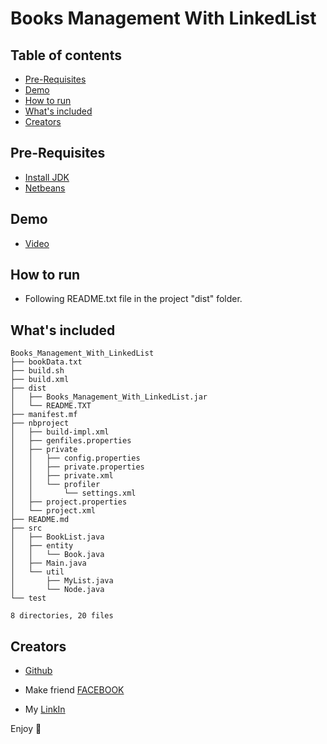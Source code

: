 # Books Management With LinkedList


 
## Table of contents

- [Pre-Requisites](#Pre-Requisites)
- [Demo](#Demo)
- [How to run](#How-to-run)
- [What's included](#whats-included)
- [Creators](#creators)

## Pre-Requisites
- [Install JDK](https://www.oracle.com/technetwork/java/javase/downloads/jdk8-downloads-2133151.html)
- [Netbeans](https://netbeans.org/downloads/8.2/)

## Demo
- [Video]()

## How to run

- Following README.txt file in the project "dist" folder.

## What's included


```text
Books_Management_With_LinkedList
├── bookData.txt
├── build.sh
├── build.xml
├── dist
│   ├── Books_Management_With_LinkedList.jar
│   └── README.TXT
├── manifest.mf
├── nbproject
│   ├── build-impl.xml
│   ├── genfiles.properties
│   ├── private
│   │   ├── config.properties
│   │   ├── private.properties
│   │   ├── private.xml
│   │   └── profiler
│   │       └── settings.xml
│   ├── project.properties
│   └── project.xml
├── README.md
├── src
│   ├── BookList.java
│   ├── entity
│   │   └── Book.java
│   ├── Main.java
│   └── util
│       ├── MyList.java
│       └── Node.java
└── test

8 directories, 20 files
```
## Creators

- [Github](https://github.com/leanh153)

- Make friend [FACEBOOK](https://WWW.facebook.com/leanh153)

- My [LinkIn](https://www.linkedin.com/in/lênanh)

Enjoy :metal:
